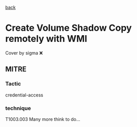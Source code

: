 [back](../index.md)
# Create Volume Shadow Copy remotely with WMI
Cover by sigma :x: 
## MITRE
### Tactic
credential-access
### technique
T1003.003
Many more think to do...